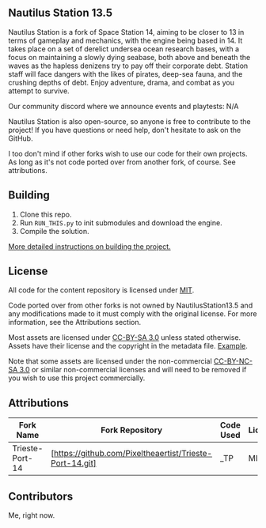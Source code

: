 
## Nautilus Station 13.5

Nautilus Station is a fork of Space Station 14, aiming to be closer to 13 in terms of gameplay and mechanics, with the engine being based in 14. It takes place on a set of derelict undersea ocean research bases, with a focus on maintaining a slowly dying seabase, both above and beneath the waves as the hapless denizens try to pay off their corporate debt. Station staff will face dangers with the likes of pirates, deep-sea fauna, and the crushing depths of debt. Enjoy adventure, drama, and combat as you attempt to survive.

Our community discord where we announce events and playtests: N/A

Nautilus Station is also open-source, so anyone is free to contribute to the project! If you have questions or need help, don't hesitate to ask on the GitHub.

I too don't mind if other forks wish to use our code for their own projects. As long as it's not code ported over from another fork, of course. See attributions.

## Building

1. Clone this repo.
2. Run `RUN_THIS.py` to init submodules and download the engine.
3. Compile the solution.

[More detailed instructions on building the project.](https://docs.spacestation14.com/en/general-development/setup.html)

## License

All code for the content repository is licensed under [MIT](https://github.com/space-wizards/space-station-14/blob/master/LICENSE.TXT).

Code ported over from other forks is not owned by NautilusStation13.5 and any modifications made to it must comply with the original license. For more information, see the Attributions section.

Most assets are licensed under [CC-BY-SA 3.0](https://creativecommons.org/licenses/by-sa/3.0/) unless stated otherwise. Assets have their license and the copyright in the metadata file. [Example](https://github.com/space-wizards/space-station-14/blob/master/Resources/Textures/Objects/Tools/crowbar.rsi/meta.json).

Note that some assets are licensed under the non-commercial [CC-BY-NC-SA 3.0](https://creativecommons.org/licenses/by-nc-sa/3.0/) or similar non-commercial licenses and will need to be removed if you wish to use this project commercially.

## Attributions

| Fork Name | Fork Repository | Code Used | Licence |
| ------------- | ------------- | ------- | ------- |
| Trieste-Port-14 | [https://github.com/Pixeltheaertist/Trieste-Port-14.git] | _TP | MIT |


## Contributors

Me, right now.
